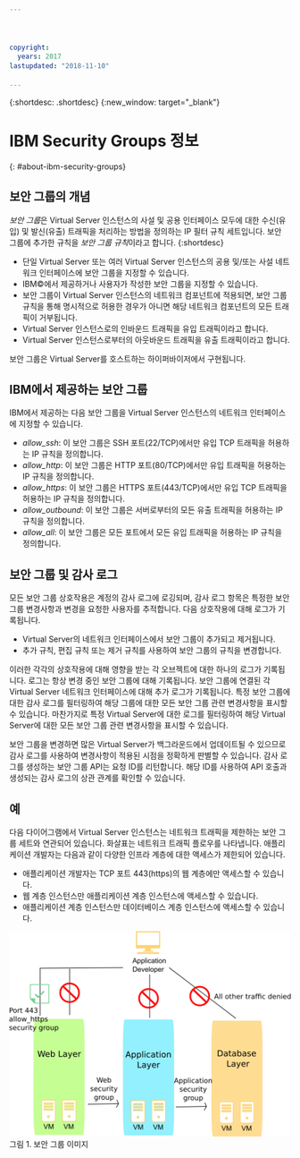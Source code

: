 ```yaml
---



copyright:
  years: 2017
lastupdated: "2018-11-10"

---
```


{:shortdesc: .shortdesc}
{:new_window: target="_blank"}

# IBM Security Groups 정보
{: #about-ibm-security-groups}

## 보안 그룹의 개념
*보안 그룹*은 Virtual Server 인스턴스의 사설 및 공용 인터페이스 모두에 대한
수신(유입) 및 발신(유출) 트래픽을 처리하는 방법을 정의하는 IP 필터 규칙 세트입니다. 보안
그룹에 추가한 규칙을 *보안 그룹 규칙*이라고 합니다.
{:shortdesc}

* 단일 Virtual Server 또는 여러 Virtual Server 인스턴스의 공용 및/또는 사설 네트워크 인터페이스에 보안 그룹을 지정할 수 있습니다.
* IBM©에서 제공하거나 사용자가 작성한 보안 그룹을 지정할 수 있습니다.
* 보안 그룹이 Virtual Server 인스턴스의 네트워크 컴포넌트에 적용되면, 보안 그룹 규칙을 통해 명시적으로 허용한 경우가 아니면 해당 네트워크 컴포넌트의 모든 트래픽이 거부됩니다.
* Virtual Server 인스턴스로의 인바운드 트래픽을 유입 트래픽이라고 합니다.
* Virtual Server 인스턴스로부터의 아웃바운드 트래픽을 유출 트래픽이라고 합니다.

보안 그룹은 Virtual Server를 호스트하는 하이퍼바이저에서 구현됩니다.

## IBM에서 제공하는 보안 그룹
IBM에서 제공하는 다음 보안 그룹을 Virtual Server 인스턴스의
네트워크 인터페이스에 지정할 수 있습니다.

* *allow_ssh*: 이 보안 그룹은 SSH 포트(22/TCP)에서만 유입 TCP 트래픽을 허용하는 IP 규칙을 정의합니다.
* *allow_http*: 이 보안 그룹은 HTTP 포트(80/TCP)에서만 유입 트래픽을 허용하는 IP 규칙을 정의합니다.
* *allow_https*: 이 보안 그룹은 HTTPS 포트(443/TCP)에서만 유입 TCP 트래픽을 허용하는 IP 규칙을 정의합니다.
* *allow_outbound*: 이 보안 그룹은 서버로부터의 모든 유출 트래픽을 허용하는 IP 규칙을 정의합니다.
* *allow_all*: 이 보안 그룹은 모든 포트에서 모든 유입 트래픽을 허용하는 IP 규칙을 정의합니다.

## 보안 그룹 및 감사 로그
모든 보안 그룹 상호작용은 계정의 감사 로그에 로깅되며, 감사 로그 항목은 특정한 보안 그룹 변경사항과 변경을 요청한 사용자를 추적합니다. 다음 상호작용에 대해 로그가 기록됩니다.
* Virtual Server의 네트워크 인터페이스에서 보안 그룹이 추가되고 제거됩니다.
* 추가 규칙, 편집 규칙 또는 제거 규칙를 사용하여 보안 그룹의 규칙을 변경합니다.

이러한 각각의 상호작용에 대해 영향을 받는 각 오브젝트에 대한 하나의 로그가 기록됩니다. 로그는 항상 변경 중인 보안 그룹에 대해 기록됩니다. 보안 그룹에 연결된 각 Virtual Server 네트워크 인터페이스에 대해 추가 로그가 기록됩니다. 특정 보안 그룹에 대한 감사 로그를 필터링하여 해당 그룹에 대한 모든 보안 그룹 관련 변경사항을 표시할 수 있습니다. 마찬가지로 특정 Virtual Server에 대한 로그를 필터링하여 해당 Virtual Server에 대한 모든 보안 그룹 관련 변경사항을 표시할 수 있습니다.

보안 그룹을 변경하면 많은 Virtual Server가 백그라운드에서 업데이트될 수 있으므로 감사 로그를 사용하여 변경사항이 적용된 시점을 정확하게 판별할 수 있습니다.  감사 로그를 생성하는 보안 그룹 API는 요청 ID를 리턴합니다. 해당 ID를 사용하여 API 호출과 생성되는 감사 로그의 상관 관계를 확인할 수 있습니다.

## 예
다음 다이어그램에서 Virtual Server 인스턴스는
네트워크 트래픽을 제한하는 보안 그룹 세트와 연관되어 있습니다. 화살표는 네트워크 트래픽 플로우를 나타냅니다. 애플리케이션 개발자는 다음과 같이 다양한 인프라 계층에 대한 액세스가 제한되어 있습니다.

* 애플리케이션 개발자는 TCP 포트 443(https)의 웹 계층에만 액세스할 수 있습니다.
* 웹 계층 인스턴스만 애플리케이션 계층 인스턴스에 액세스할 수 있습니다.
* 애플리케이션 계층 인스턴스만 데이터베이스 계층 인스턴스에 액세스할 수 있습니다.

![보안 그룹 이미지](images/SecurityGroups.png "이미지는 보안 그룹 세트가 사용된 네트워크 트래픽 플로우를 보여줌") 그림 1. 보안 그룹 이미지
